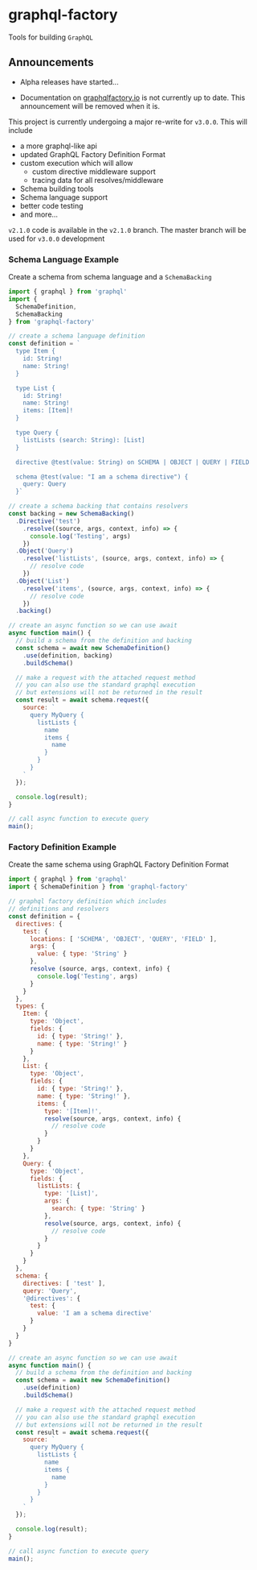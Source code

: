 # graphql-factory

Tools for building `GraphQL`

## Announcements

* Alpha releases have started...

* Documentation on [graphqlfactory.io](http://graphqlfactory.io) is not currently up to date. This announcement will be removed when it is.

This project is currently undergoing a major re-write for `v3.0.0`. 
This will include

* a more graphql-like api
* updated GraphQL Factory Definition Format 
* custom execution which will allow
  * custom directive middleware support
  * tracing data for all resolves/middleware
* Schema building tools
* Schema language support
* better code testing
* and more...

`v2.1.0` code is available in the `v2.1.0` branch. The master branch will
be used for `v3.0.0` development

### Schema Language Example

Create a schema from schema language and a `SchemaBacking`

```js
import { graphql } from 'graphql'
import {
  SchemaDefinition,
  SchemaBacking
} from 'graphql-factory'

// create a schema language definition
const definition = `
  type Item {
    id: String!
    name: String!
  }

  type List {
    id: String!
    name: String!
    items: [Item]!
  }

  type Query {
    listLists (search: String): [List]
  }

  directive @test(value: String) on SCHEMA | OBJECT | QUERY | FIELD

  schema @test(value: "I am a schema directive") {
    query: Query
  }`

// create a schema backing that contains resolvers
const backing = new SchemaBacking()
  .Directive('test')
    .resolve((source, args, context, info) => {
      console.log('Testing', args)
    })
  .Object('Query')
    .resolve('listLists', (source, args, context, info) => {
      // resolve code
    })
  .Object('List')
    .resolve('items', (source, args, context, info) => {
      // resolve code
    })
  .backing()

// create an async function so we can use await
async function main() {
  // build a schema from the definition and backing
  const schema = await new SchemaDefinition()
    .use(definition, backing)
    .buildSchema()

  // make a request with the attached request method
  // you can also use the standard graphql execution
  // but extensions will not be returned in the result
  const result = await schema.request({
    source: `
      query MyQuery {
        listLists {
          name
          items {
            name
          }
        }
      }
    `
  });

  console.log(result);
}

// call async function to execute query
main();
```

### Factory Definition Example

Create the same schema using GraphQL Factory Definition Format

```js
import { graphql } from 'graphql'
import { SchemaDefinition } from 'graphql-factory'

// graphql factory definition which includes
// definitions and resolvers
const definition = {
  directives: {
    test: {
      locations: [ 'SCHEMA', 'OBJECT', 'QUERY', 'FIELD' ],
      args: {
        value: { type: 'String' }
      },
      resolve (source, args, context, info) {
        console.log('Testing', args)
      }
    }
  },
  types: {
    Item: {
      type: 'Object',
      fields: {
        id: { type: 'String!' },
        name: { type: 'String!' }
      }
    },
    List: {
      type: 'Object',
      fields: {
        id: { type: 'String!' },
        name: { type: 'String!' },
        items: {
          type: '[Item]!',
          resolve(source, args, context, info) {
            // resolve code
          }
        }
      }
    },
    Query: {
      type: 'Object',
      fields: {
        listLists: {
          type: '[List]',
          args: {
            search: { type: 'String' }
          },
          resolve(source, args, context, info) {
            // resolve code
          }
        }
      }
    }
  },
  schema: {
    directives: [ 'test' ],
    query: 'Query',
    '@directives': {
      test: {
        value: 'I am a schema directive'
      }
    }
  }
}

// create an async function so we can use await
async function main() {
  // build a schema from the definition and backing
  const schema = await new SchemaDefinition()
    .use(definition)
    .buildSchema()

  // make a request with the attached request method
  // you can also use the standard graphql execution
  // but extensions will not be returned in the result
  const result = await schema.request({
    source: `
      query MyQuery {
        listLists {
          name
          items {
            name
          }
        }
      }
    `
  });

  console.log(result);
}

// call async function to execute query
main();
```
